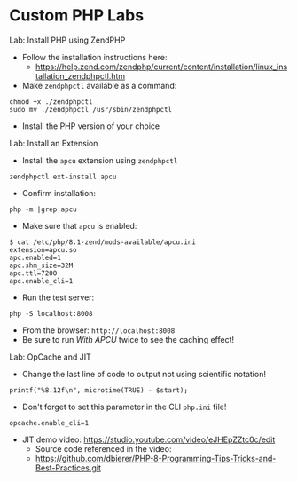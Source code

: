 # Custom PHP Labs

Lab: Install PHP using ZendPHP
* Follow the installation instructions here:
  * https://help.zend.com/zendphp/current/content/installation/linux_installation_zendphpctl.htm
* Make `zendphpctl` available as a command:
```
chmod +x ./zendphpctl
sudo mv ./zendphpctl /usr/sbin/zendphpctl
```
* Install the PHP version of your choice

Lab: Install an Extension
* Install the `apcu` extension using `zendphpctl`
```
zendphpctl ext-install apcu
```
* Confirm installation:
```
php -m |grep apcu
```
* Make sure that `apcu` is enabled:
```
$ cat /etc/php/8.1-zend/mods-available/apcu.ini
extension=apcu.so
apc.enabled=1
apc.shm_size=32M
apc.ttl=7200
apc.enable_cli=1
```
* Run the test server:
```
php -S localhost:8008
```
* From the browser: `http://localhost:8008`
* Be sure to run *With APCU* twice to see the caching effect!

Lab: OpCache and JIT
* Change the last line of code to output not using scientific notation!
```
printf("%8.12f\n", microtime(TRUE) - $start);
```
* Don't forget to set this parameter in the CLI `php.ini` file!
```
opcache.enable_cli=1
```
* JIT demo video: https://studio.youtube.com/video/eJHEpZZtc0c/edit
  * Source code referenced in the video:
  * https://github.com/dbierer/PHP-8-Programming-Tips-Tricks-and-Best-Practices.git

